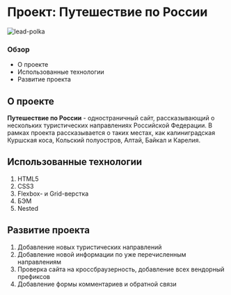 # Проект: Путешествие по России

![lead-polka](https://user-images.githubusercontent.com/124284407/226876238-ec442905-916e-4e3e-90dd-7c55d9fec75a.jpg)


### Обзор
* О проекте
* Использованные технологии
* Развитие проекта

## **О проекте**

**Путешествие по России** - одностраничный сайт, рассказывающий о нескольких туристических направлениях Российской Федерации. В рамках проекта рассказывается о таких местах, как калиниградская Куршская коса, Кольский полуостров, Алтай, Байкал и Карелия.

## **Использованные технологии**

1. HTML5  
2. CSS3  
3. Flexbox- и Grid-верстка  
4. БЭМ  
5. Nested  

## **Развитие проекта**

1. Добавление новых туристических направлений  
2. Добавление новой информации по уже перечисленным направлениям  
3. Проверка сайта на кроссбраузерность, добавление всех вендорный префиксов  
4. Добавление формы комментариев и обратной связи
